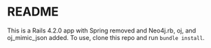 # README

This is a Rails 4.2.0 app with Spring removed and Neo4j.rb, oj, and oj_mimic_json added. To use, clone this repo and run `bundle install`.
